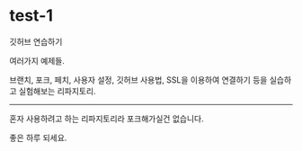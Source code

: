 # test-1
깃허브 연습하기

여러가지 예제들.

브랜치, 포크, 페치, 사용자 설정, 깃허브 사용법, SSL을 이용하여 연결하기 등을 실습하고 실험해보는 리파지토리.

***

혼자 사용하려고 하는 리파지토리라 포크해가실건 없습니다.

좋은 하루 되세요.

